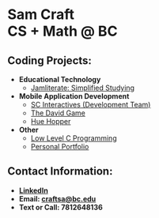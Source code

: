 <h1>Sam Craft<br/><a 
<h1> CS + Math @ BC<br/></h1>

<h2>Coding Projects:</h2>

- <b>Educational Technology</b>
  - [Jamliterate: Simplified Studying](https://github.com/samcraftt/Jamliterate)
- <b>Mobile Application Development</b>
  - [SC Interactives (Development Team)](https://scinteractives.com)
  - [The David Game](https://github.com/samcraftt/DavidGame)
  - [Hue Hopper](https://github.com/samcraftt/SimonsColors)
- <b>Other</b>
  - [Low Level C Programming](https://github.com/samcraftt/c-programs)
  - [Personal Portfolio](https://samcraftt.github.io/Portfolio)
  
<h2> Contact Information:</h2>

- <b> [LinkedIn](https://www.linkedin.com/in/samuelcraft1/) <b>
- <b> Email: craftsa@bc.edu
- <b> Text or Call: 7812648136
